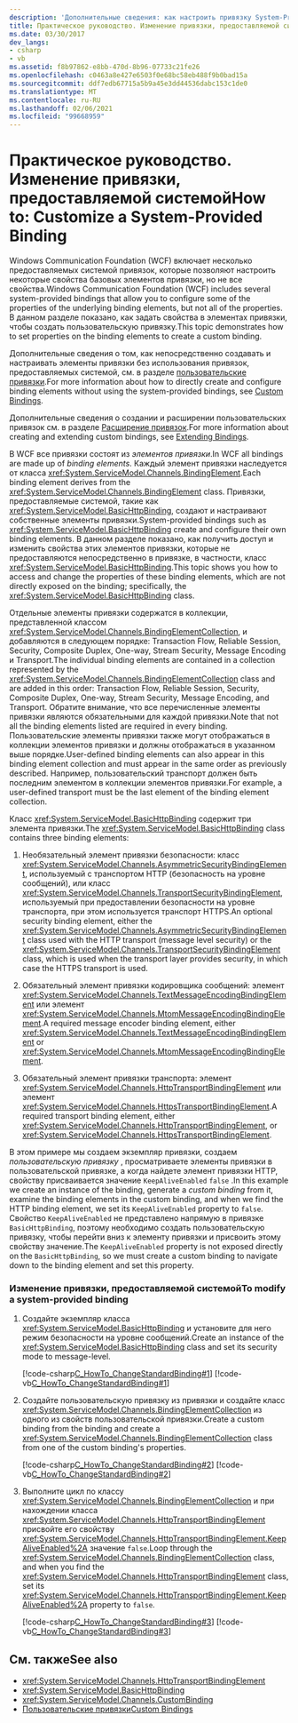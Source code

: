 ```yaml
---
description: 'Дополнительные сведения: как настроить привязку System-Provided'
title: Практическое руководство. Изменение привязки, предоставляемой системой
ms.date: 03/30/2017
dev_langs:
- csharp
- vb
ms.assetid: f8b97862-e8bb-470d-8b96-07733c21fe26
ms.openlocfilehash: c0463a8e427e6503f0e68bc58eb488f9b0bad15a
ms.sourcegitcommit: ddf7edb67715a5b9a45e3dd44536dabc153c1de0
ms.translationtype: MT
ms.contentlocale: ru-RU
ms.lasthandoff: 02/06/2021
ms.locfileid: "99668959"
---
```

# <a name="how-to-customize-a-system-provided-binding"></a><span data-ttu-id="d0893-103">Практическое руководство. Изменение привязки, предоставляемой системой</span><span class="sxs-lookup"><span data-stu-id="d0893-103">How to: Customize a System-Provided Binding</span></span>

<span data-ttu-id="d0893-104">Windows Communication Foundation (WCF) включает несколько предоставляемых системой привязок, которые позволяют настроить некоторые свойства базовых элементов привязки, но не все свойства.</span><span class="sxs-lookup"><span data-stu-id="d0893-104">Windows Communication Foundation (WCF) includes several system-provided bindings that allow you to configure some of the properties of the underlying binding elements, but not all of the properties.</span></span> <span data-ttu-id="d0893-105">В данном разделе показано, как задать свойства в элементах привязки, чтобы создать пользовательскую привязку.</span><span class="sxs-lookup"><span data-stu-id="d0893-105">This topic demonstrates how to set properties on the binding elements to create a custom binding.</span></span>  
  
 <span data-ttu-id="d0893-106">Дополнительные сведения о том, как непосредственно создавать и настраивать элементы привязки без использования привязок, предоставляемых системой, см. в разделе [пользовательские привязки](custom-bindings.md).</span><span class="sxs-lookup"><span data-stu-id="d0893-106">For more information about how to directly create and configure binding elements without using the system-provided bindings, see [Custom Bindings](custom-bindings.md).</span></span>  
  
 <span data-ttu-id="d0893-107">Дополнительные сведения о создании и расширении пользовательских привязок см. в разделе [Расширение привязок](extending-bindings.md).</span><span class="sxs-lookup"><span data-stu-id="d0893-107">For more information about creating and extending custom bindings, see [Extending Bindings](extending-bindings.md).</span></span>  
  
 <span data-ttu-id="d0893-108">В WCF все привязки состоят из *элементов привязки*.</span><span class="sxs-lookup"><span data-stu-id="d0893-108">In WCF all bindings are made up of *binding elements*.</span></span> <span data-ttu-id="d0893-109">Каждый элемент привязки наследуется от класса <xref:System.ServiceModel.Channels.BindingElement>.</span><span class="sxs-lookup"><span data-stu-id="d0893-109">Each binding element derives from the <xref:System.ServiceModel.Channels.BindingElement> class.</span></span> <span data-ttu-id="d0893-110">Привязки, предоставляемые системой, такие как <xref:System.ServiceModel.BasicHttpBinding>, создают и настраивают собственные элементы привязки.</span><span class="sxs-lookup"><span data-stu-id="d0893-110">System-provided bindings such as <xref:System.ServiceModel.BasicHttpBinding> create and configure their own binding elements.</span></span> <span data-ttu-id="d0893-111">В данном разделе показано, как получить доступ и изменить свойства этих элементов привязки, которые не предоставляются непосредственно в привязке, в частности, класс <xref:System.ServiceModel.BasicHttpBinding>.</span><span class="sxs-lookup"><span data-stu-id="d0893-111">This topic shows you how to access and change the properties of these binding elements, which are not directly exposed on the binding; specifically, the <xref:System.ServiceModel.BasicHttpBinding> class.</span></span>  
  
 <span data-ttu-id="d0893-112">Отдельные элементы привязки содержатся в коллекции, представленной классом <xref:System.ServiceModel.Channels.BindingElementCollection>, и добавляются в следующем порядке: Transaction Flow, Reliable Session, Security, Composite Duplex, One-way, Stream Security, Message Encoding и Transport.</span><span class="sxs-lookup"><span data-stu-id="d0893-112">The individual binding elements are contained in a collection represented by the <xref:System.ServiceModel.Channels.BindingElementCollection> class and are added in this order: Transaction Flow, Reliable Session, Security, Composite Duplex, One-way, Stream Security, Message Encoding, and Transport.</span></span> <span data-ttu-id="d0893-113">Обратите внимание, что все перечисленные элементы привязки являются обязательными для каждой привязки.</span><span class="sxs-lookup"><span data-stu-id="d0893-113">Note that not all the binding elements listed are required in every binding.</span></span> <span data-ttu-id="d0893-114">Пользовательские элементы привязки также могут отображаться в коллекции элементов привязки и должны отображаться в указанном выше порядке.</span><span class="sxs-lookup"><span data-stu-id="d0893-114">User-defined binding elements can also appear in this binding element collection and must appear in the same order as previously described.</span></span> <span data-ttu-id="d0893-115">Например, пользовательский транспорт должен быть последним элементом в коллекции элементов привязки.</span><span class="sxs-lookup"><span data-stu-id="d0893-115">For example, a user-defined transport must be the last element of the binding element collection.</span></span>  
  
 <span data-ttu-id="d0893-116">Класс <xref:System.ServiceModel.BasicHttpBinding> содержит три элемента привязки.</span><span class="sxs-lookup"><span data-stu-id="d0893-116">The <xref:System.ServiceModel.BasicHttpBinding> class contains three binding elements:</span></span>  
  
1. <span data-ttu-id="d0893-117">Необязательный элемент привязки безопасности: класс <xref:System.ServiceModel.Channels.AsymmetricSecurityBindingElement>, используемый с транспортом HTTP (безопасность на уровне сообщений), или класс <xref:System.ServiceModel.Channels.TransportSecurityBindingElement>, используемый при предоставлении безопасности на уровне транспорта, при этом используется транспорт HTTPS.</span><span class="sxs-lookup"><span data-stu-id="d0893-117">An optional security binding element, either the <xref:System.ServiceModel.Channels.AsymmetricSecurityBindingElement> class used with the HTTP transport (message level security) or the <xref:System.ServiceModel.Channels.TransportSecurityBindingElement> class, which is used when the transport layer provides security, in which case the HTTPS transport is used.</span></span>  
  
2. <span data-ttu-id="d0893-118">Обязательный элемент привязки кодировщика сообщений: элемент <xref:System.ServiceModel.Channels.TextMessageEncodingBindingElement> или элемент <xref:System.ServiceModel.Channels.MtomMessageEncodingBindingElement>.</span><span class="sxs-lookup"><span data-stu-id="d0893-118">A required message encoder binding element, either <xref:System.ServiceModel.Channels.TextMessageEncodingBindingElement> or <xref:System.ServiceModel.Channels.MtomMessageEncodingBindingElement>.</span></span>  
  
3. <span data-ttu-id="d0893-119">Обязательный элемент привязки транспорта: элемент <xref:System.ServiceModel.Channels.HttpTransportBindingElement> или элемент <xref:System.ServiceModel.Channels.HttpsTransportBindingElement>.</span><span class="sxs-lookup"><span data-stu-id="d0893-119">A required transport binding element, either <xref:System.ServiceModel.Channels.HttpTransportBindingElement>, or <xref:System.ServiceModel.Channels.HttpsTransportBindingElement>.</span></span>  
  
 <span data-ttu-id="d0893-120">В этом примере мы создаем экземпляр привязки, создаем *пользовательскую привязку* , просматриваете элементы привязки в пользовательской привязке, а когда найдете элемент привязки HTTP, свойству присваивается значение `KeepAliveEnabled` `false` .</span><span class="sxs-lookup"><span data-stu-id="d0893-120">In this example we create an instance of the binding, generate a *custom binding* from it, examine the binding elements in the custom binding, and when we find the HTTP binding element, we set its `KeepAliveEnabled` property to `false`.</span></span> <span data-ttu-id="d0893-121">Свойство `KeepAliveEnabled` не представлено напрямую в привязке `BasicHttpBinding`, поэтому необходимо создать пользовательскую привязку, чтобы перейти вниз к элементу привязки и присвоить этому свойству значение.</span><span class="sxs-lookup"><span data-stu-id="d0893-121">The `KeepAliveEnabled` property is not exposed directly on the `BasicHttpBinding`, so we must create a custom binding to navigate down to the binding element and set this property.</span></span>  
  
### <a name="to-modify-a-system-provided-binding"></a><span data-ttu-id="d0893-122">Изменение привязки, предоставляемой системой</span><span class="sxs-lookup"><span data-stu-id="d0893-122">To modify a system-provided binding</span></span>  
  
1. <span data-ttu-id="d0893-123">Создайте экземпляр класса <xref:System.ServiceModel.BasicHttpBinding> и установите для него режим безопасности на уровне сообщений.</span><span class="sxs-lookup"><span data-stu-id="d0893-123">Create an instance of the <xref:System.ServiceModel.BasicHttpBinding> class and set its security mode to message-level.</span></span>  
  
     [!code-csharp[C_HowTo_ChangeStandardBinding#1](../../../../samples/snippets/csharp/VS_Snippets_CFX/c_howto_changestandardbinding/cs/program.cs#1)]
     [!code-vb[C_HowTo_ChangeStandardBinding#1](../../../../samples/snippets/visualbasic/VS_Snippets_CFX/c_howto_changestandardbinding/vb/program.vb#1)]  
  
2. <span data-ttu-id="d0893-124">Создайте пользовательскую привязку из привязки и создайте класс <xref:System.ServiceModel.Channels.BindingElementCollection> из одного из свойств пользовательской привязки.</span><span class="sxs-lookup"><span data-stu-id="d0893-124">Create a custom binding from the binding and create a <xref:System.ServiceModel.Channels.BindingElementCollection> class from one of the custom binding's properties.</span></span>  
  
     [!code-csharp[C_HowTo_ChangeStandardBinding#2](../../../../samples/snippets/csharp/VS_Snippets_CFX/c_howto_changestandardbinding/cs/program.cs#2)]
     [!code-vb[C_HowTo_ChangeStandardBinding#2](../../../../samples/snippets/visualbasic/VS_Snippets_CFX/c_howto_changestandardbinding/vb/program.vb#2)]  
  
3. <span data-ttu-id="d0893-125">Выполните цикл по классу <xref:System.ServiceModel.Channels.BindingElementCollection> и при нахождении класса <xref:System.ServiceModel.Channels.HttpTransportBindingElement> присвойте его свойству <xref:System.ServiceModel.Channels.HttpTransportBindingElement.KeepAliveEnabled%2A> значение `false`.</span><span class="sxs-lookup"><span data-stu-id="d0893-125">Loop through the <xref:System.ServiceModel.Channels.BindingElementCollection> class, and when you find the <xref:System.ServiceModel.Channels.HttpTransportBindingElement> class, set its <xref:System.ServiceModel.Channels.HttpTransportBindingElement.KeepAliveEnabled%2A> property to `false`.</span></span>  
  
     [!code-csharp[C_HowTo_ChangeStandardBinding#3](../../../../samples/snippets/csharp/VS_Snippets_CFX/c_howto_changestandardbinding/cs/program.cs#3)]
     [!code-vb[C_HowTo_ChangeStandardBinding#3](../../../../samples/snippets/visualbasic/VS_Snippets_CFX/c_howto_changestandardbinding/vb/program.vb#3)]  
  
## <a name="see-also"></a><span data-ttu-id="d0893-126">См. также</span><span class="sxs-lookup"><span data-stu-id="d0893-126">See also</span></span>

- <xref:System.ServiceModel.Channels.HttpTransportBindingElement>
- <xref:System.ServiceModel.BasicHttpBinding>
- <xref:System.ServiceModel.Channels.CustomBinding>
- [<span data-ttu-id="d0893-127">Пользовательские привязки</span><span class="sxs-lookup"><span data-stu-id="d0893-127">Custom Bindings</span></span>](custom-bindings.md)
